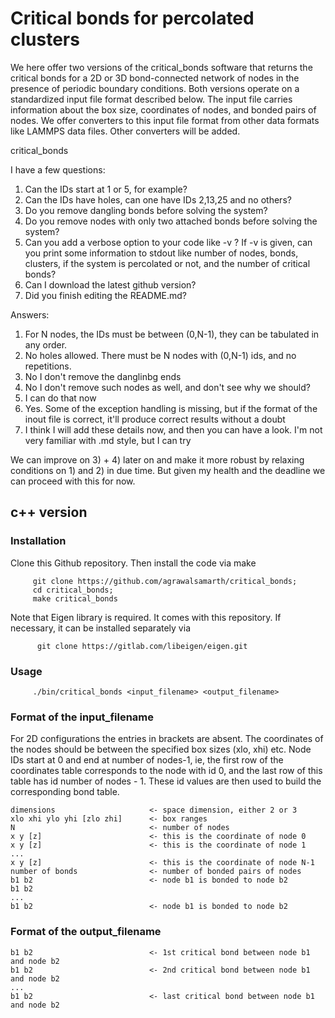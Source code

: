 # Critical bonds for percolated clusters

We here offer two versions of the critical_bonds software that returns the critical bonds for a 2D or 3D bond-connected network of nodes in the presence of periodic boundary conditions. Both versions operate on a standardized input file format described below. The input file carries information about the box size, coordinates of nodes, and bonded pairs of nodes. We offer converters to this input file format from other data formats like LAMMPS data files. Other converters will be added. 

critical_bonds

I have a few questions: 
1) Can the IDs start at 1 or 5, for example?
2) Can the IDs have holes, can one have IDs 2,13,25 and no others?
3) Do you remove dangling bonds before solving the system?
4) Do you remove nodes with only two attached bonds before solving the system? 
5) Can you add a verbose option to your code like -v ? If -v is given, can you print
some information to stdout like number of nodes, bonds, clusters, if the system is percolated
or not, and the number of critical bonds? 
6) Can I download the latest github version? 
7) Did you finish editing the README.md? 

Answers:
1) For N nodes, the IDs must be between (0,N-1), they can be tabulated in any order.
2) No holes allowed. There must be N nodes with (0,N-1) ids, and no repetitions.
3) No I don't remove the danglinbg ends
4) No I don't remove such nodes as well, and don't see why we should?
5) I can do that now
6) Yes. Some of the exception handling is missing, but if the format of the inout file is correct, it'll produce correct results without a doubt
7) I think I will add these details now, and then you can have a look. I'm not very familiar with .md style, but I can try

We can improve on 3) + 4) later on and make it more robust by relaxing conditions on 1) and 2) in due time. But given my health and the deadline we can proceed with this for now.

## c++ version

### Installation

Clone this Github repository. Then install the code via make

         git clone https://github.com/agrawalsamarth/critical_bonds;
         cd critical_bonds; 
         make critical_bonds

Note that Eigen library is required. It comes with this repository. If necessary, it can be installed separately via 

          git clone https://gitlab.com/libeigen/eigen.git

### Usage

         ./bin/critical_bonds <input_filename> <output_filename>

### Format of the input_filename 

For 2D configurations the entries in brackets are absent. The coordinates of the nodes should be between the specified box sizes (xlo, xhi) etc. Node IDs start at 0 and end at number of nodes-1, ie, the first row of the coordinates table corresponds to the node with id 0, and the last row of this table has id number of nodes - 1. These id values are then used to build the corresponding bond table.

    dimensions                     <- space dimension, either 2 or 3
    xlo xhi ylo yhi [zlo zhi]      <- box ranges
    N                              <- number of nodes
    x y [z]                        <- this is the coordinate of node 0
    x y [z]                        <- this is the coordinate of node 1
    ...
    x y [z]                        <- this is the coordinate of node N-1
    number of bonds                <- number of bonded pairs of nodes
    b1 b2                          <- node b1 is bonded to node b2
    b1 b2                          
    ...
    b1 b2                          <- node b1 is bonded to node b2

### Format of the output_filename

    b1 b2                          <- 1st critical bond between node b1 and node b2
    b1 b2                          <- 2nd critical bond between node b1 and node b2
    ...
    b1 b2                          <- last critical bond between node b1 and node b2


